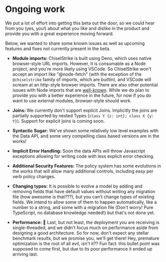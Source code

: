 # Ongoing work

We put a lot of effort into getting this beta out the door, so we could hear
from you (yes, you!) about what you like and dislike in the product and provide
you with a great experience moving forward.

Below, we wanted to share some known issues as well as upcoming features and
fixes not currently present in the beta.

- **Module imports:** ChiselStrike is built using Deno, which uses native
  browser-style URL imports. However, it is consumable as a Node project, and
  you're more likely using VSCode. So ChiselStrike won't accept an import like
  "@node-fetch" (with the exception of the `@chiselstrike` family of imports,
  which are builtin), and VSCode will scream at an http-style browser imports.
  There are also other potential issues with Node imports that are
  [well-known](https://deno.land/manual@v1.16.3/npm_nodejs/compatibility_mode).
  While we do plan to provide you with a better experience in the future, for
  now if you do want to use external modules, browser-style should work.

- **Joins:** We currently don't support explicit Joins. Implicitly the joins are
  partially supported by nested Types (`class Y {z: int}; class X {y: Y}`).
  Support for explicit joins is coming soon.

- **Syntactic Sugar:** We've shown some relatively low level examples with the
  Data API, and some very compelling class based versions are in the works!

- **Implicit Error Handling:** Soon the data APIs will throw Javascript
  exceptions allowing for writing code with less explicit error checking.

- **Additional Security Features:** The policy system has some evolutions in the
  works that will allow many additional controls, including easy per verb policy
  changes.

- **Changing types:** It is possible to evolve a model by adding and removing
  fields that have default values without writing any migration file (how
  awesome is that???), but you can't change types of existing fields. We intend
  to allow some of them to happen automatically, like a number to a string, and
  some with a migration file (Don't worry! Pure TypeScript, no database
  knowledge needed!) but that's not done yet.

- **Performance:** 🐌 Last, but not least, the deployment you are receiving is
  single-threaded, and we didn't focus much on performance aside from designing
  a good architecture. So for now, don't expect any stellar benchmark results,
  but we promise you, we'll get there! Hey, premature optimization is the root
  of all evil, isn't it?? Fun fact: this bullet point was supposed to come
  first, but due to its poor performance it ended up arriving last.
